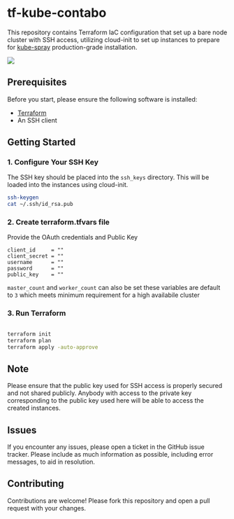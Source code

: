 # tf-kube-contabo

This repository contains Terraform IaC configuration that set up a bare node cluster with SSH access, utilizing cloud-init to set up instances to prepare for [kube-spray](https://kubespray.io/) production-grade installation.

![](https://cdn.knoji.com/images/logo/contabo.jpg?aspect=center&snap=false&width=500&height=250)

## Prerequisites

Before you start, please ensure the following software is installed:

- [Terraform](https://www.terraform.io/downloads.html)
- An SSH client

## Getting Started

### 1. Configure Your SSH Key

The SSH key should be placed into the `ssh_keys` directory. This will be loaded into the instances using cloud-init.

```bash
ssh-keygen
cat ~/.ssh/id_rsa.pub
```

### 2. Create terraform.tfvars file

Provide the OAuth credentials and Public Key
   
```init
client_id     = ""
client_secret = ""
username      = ""
password      = ""
public_key    = ""
```
`master_count` and `worker_count` can also be set these variables are default to `3` which meets minimum requirement for a high availabile cluster

### 3. Run Terraform

```bash

terraform init
terraform plan
terraform apply -auto-approve
```

## Note
Please ensure that the public key used for SSH access is properly secured and not shared publicly. Anybody with access to the private key corresponding to the public key used here will be able to access the created instances.

## Issues
If you encounter any issues, please open a ticket in the GitHub issue tracker. Please include as much information as possible, including error messages, to aid in resolution.

## Contributing
Contributions are welcome! Please fork this repository and open a pull request with your changes.